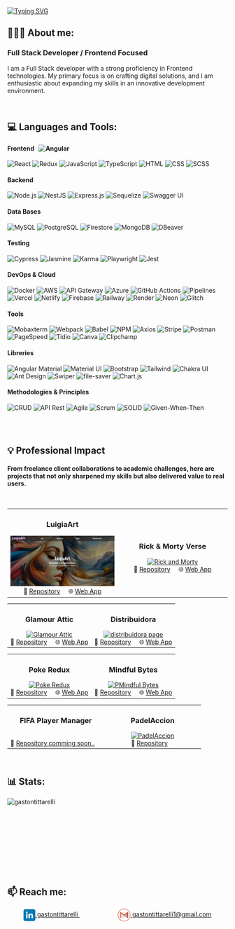   <a href="https://git.io/typing-svg" target="_blank" rel="noreferrer">
    <img src="https://readme-typing-svg.demolab.com?font=Fira+Code&weight=600&size=77&duration=1500&pause=300&color=38C2FFFF&background=000000&center=true&vCenter=true&multiline=true&random=false&width=1920&height=300&lines=Hi+there!;I'm+Gast%C3%B3n;Welcome+to+my+Github+profile;aa" alt="Typing SVG" />
  </a>
</h1>

<h2 align="left"> 🙋🏻‍♂️ About me:</h2>
<h3>Full Stack Developer / Frontend Focused</h3>
<p> I am a Full Stack developer with a strong proficiency in Frontend technologies. My primary focus is on crafting digital solutions, and I am enthusiastic about expanding my skills in an innovative development environment. </p>


  
<br>
<h2 align="left"> 💻 Languages and Tools:</h2>

<!---
<p align="left"> 
    <a href="https://www.w3.org/html/" target="_blank" rel="noreferrer">
      <img src="https://raw.githubusercontent.com/devicons/devicon/master/icons/html5/html5-original-wordmark.svg" alt="html5" title="html5" width="45" height="45"/></a>&nbsp;
    <a href="https://www.w3schools.com/css/" target="_blank" rel="noreferrer"> 
      <img src="https://raw.githubusercontent.com/devicons/devicon/master/icons/css3/css3-original-wordmark.svg" alt="css" title="css" width="45" height="45"/></a>&nbsp;
        <a href="https://sass-lang.com" target="_blank" rel="noreferrer">
          <img src="https://raw.githubusercontent.com/devicons/devicon/master/icons/sass/sass-original.svg" alt="sass" title="sass" width="45" height="45"/></a>&nbsp;&nbsp;
        <a href="https://developer.mozilla.org/en-US/docs/Web/JavaScript" target="_blank" rel="noreferrer">
          <img src="https://raw.githubusercontent.com/devicons/devicon/master/icons/javascript/javascript-original.svg" alt="javascript" title="javascript" width="40" height="40"/></a>&nbsp;&nbsp;&nbsp;
        <a href="https://www.typescriptlang.org/" target="_blank" rel="noreferrer">
          <img src="https://raw.githubusercontent.com/devicons/devicon/master/icons/typescript/typescript-original.svg" alt="typescript" title="typescript" width="40" height="40"/></a>&nbsp;&nbsp;
        <a href="https://reactjs.org/" target="_blank" rel="noreferrer">
          <img src="https://raw.githubusercontent.com/devicons/devicon/master/icons/react/react-original-wordmark.svg" alt="react" title="react" width="43" height="43"/></a>&nbsp;&nbsp;
        <a href="https://redux.js.org/" target="_blank" rel="noreferrer">
          <img src="https://raw.githubusercontent.com/GastonTittarelli/readmeResources/refs/heads/master/redux.png" alt="redux.js" title="redux.js" width="42" height="42"/></a>&nbsp;&nbsp;
        <a href="https://nodejs.org" target="_blank" rel="noreferrer">
          <img src="https://raw.githubusercontent.com/devicons/devicon/master/icons/nodejs/nodejs-original-wordmark.svg" alt="nodejs" title="nodejs" width="50" height="50"/></a>&nbsp;&nbsp;
        <a href="https://expressjs.com" target="_blank" rel="noreferrer">
          <img src="https://raw.githubusercontent.com/GastonTittarelli/readmeResources/refs/heads/master/express.png" alt="express" title="express" width="45" height="45"/></a>&nbsp;&nbsp;
        <a href="https://jestjs.io/" target="_blank" rel="noreferrer">
          <img src="https://raw.githubusercontent.com/GastonTittarelli/readmeResources/master/jest.png" alt="jest" title="jest" width="39" height="44"></a>&nbsp;&nbsp;&nbsp;
        <a href="https://playwright.dev/" target="_blank" rel="noreferrer">
          <img src="https://raw.githubusercontent.com/GastonTittarelli/readmeResources/master/playwright.png" alt="playwright" title="playwright" width="55" height="45"></a>&nbsp;&nbsp;&nbsp;
        <a href="https://www.mysql.com/" target="_blank" rel="noreferrer">
          <img src="https://raw.githubusercontent.com/GastonTittarelli/readmeResources/refs/heads/master/MySql.png" alt="MySQL" title="MySQL" width="55" height="55"></a>&nbsp;&nbsp;
        <a href="https://www.mongodb.com/" target="_blank" rel="noreferrer">
          <img src="https://raw.githubusercontent.com/devicons/devicon/master/icons/mongodb/mongodb-original-wordmark.svg" alt="mongodb" title="mongodb" width="48" height="48"/></a>&nbsp;&nbsp;
        <a href="https://firebase.google.com/" target="_blank" rel="noreferrer">
          <img src="https://www.vectorlogo.zone/logos/firebase/firebase-icon.svg" alt="firebase" title="firebase" width="43" height="43"/></a>&nbsp;&nbsp;
        <a href="https://glitch.com/" target="_blank" rel="noreferrer">
          <img src="https://raw.githubusercontent.com/GastonTittarelli/readmeResources/refs/heads/master/Glitch.png" alt="Glitch" title="Glitch" width="55" height="41"></a>&nbsp;&nbsp;
        <a href="https://handlebarsjs.com/" target="_blank" rel="noreferrer">
          <img src="https://raw.githubusercontent.com/GastonTittarelli/readmeResources/refs/heads/master/handlebars.png" alt="handlebars" title="handlebars" width="48" height="48"></a>&nbsp;&nbsp;&nbsp;
        <a href="https://tailwindcss.com/" target="_blank" rel="noreferrer">
          <img src="https://raw.githubusercontent.com/GastonTittarelli/readmeResources/refs/heads/master/tailwind.png" alt="tailwind" title="tailwind" width="60" height="38"/></a>&nbsp;&nbsp;
        <a href="https://mui.com/" target="_blank" rel="noreferrer">
          <img src="https://raw.githubusercontent.com/GastonTittarelli/readmeResources/master/materialui.png" alt="materialUI" title="materialUI" width="40" height="40"></a>&nbsp;&nbsp;&nbsp;
        <a href="https://getbootstrap.com" target="_blank" rel="noreferrer" title="bootstrap"> 
          <img src="https://raw.githubusercontent.com/GastonTittarelli/readmeResources/refs/heads/master/bootstrap.png" alt="bootstrap" title="bootstrap" width="44" height="44"/></a>&nbsp;&nbsp;
        <a href="https://v2.chakra-ui.com/" target="_blank" rel="noreferrer" title="chakra UI"> 
          <img src="https://raw.githubusercontent.com/GastonTittarelli/readmeResources/refs/heads/master/chakraUI.png" alt="chakra UI" title="chakra UI" width="44" height="44"/></a>&nbsp;&nbsp;
        <a href="https://ant.design/" target="_blank" rel="noreferrer" title="Ant Design"> 
          <img src="https://raw.githubusercontent.com/GastonTittarelli/readmeResources/refs/heads/master/antDesign.png" alt="Ant Design" title="Ant Design" width="44" height="44"/></a>&nbsp;&nbsp;
        <a href="https://swiperjs.com/" target="_blank" rel="noreferrer">
          <img src="https://raw.githubusercontent.com/GastonTittarelli/readmeResources/refs/heads/master/swiper.png" alt="swiper.js" title="swiper.js" width="41" height="41"></a>&nbsp;&nbsp;
        <a href="https://webpack.js.org/" target="_blank" rel="noreferrer">
          <img src="https://raw.githubusercontent.com/GastonTittarelli/readmeResources/refs/heads/master/webpack.png" alt="webpack" title="webpack" width="42" height="42"></a>&nbsp;&nbsp;
        <a href="https://bubble.io/" target="_blank" rel="noreferrer">
          <img src="https://raw.githubusercontent.com/GastonTittarelli/readmeResources/refs/heads/master/babell.png" alt="babel" title="babel" width="67" height="40"></a>&nbsp;&nbsp;
        <a href="https://vercel.com/" target="_blank" rel="noreferrer">
          <img src="https://raw.githubusercontent.com/GastonTittarelli/readmeResources/refs/heads/master/vercel1.png" alt="vercel" title="vercel" width="65" height="42"></a>&nbsp;&nbsp;
        <a href="https://vitejs.dev/" target="_blank" rel="noreferrer">
          <img src="https://raw.githubusercontent.com/GastonTittarelli/readmeResources/master/vite.png" alt="vite" title="vite" width="43" height="43"></a>&nbsp;&nbsp;
        <a href="https://www.netlify.com/" target="_blank" rel="noreferrer">
            <img src="https://raw.githubusercontent.com/GastonTittarelli/readmeResources/master/netlify.png" alt="netlify" title="netlify" width="80" height="40"></a>&nbsp;&nbsp;
        <a href="https://axios-http.com/es/docs/intro" target="_blank" rel="noreferrer">
            <img src="https://raw.githubusercontent.com/GastonTittarelli/readmeResources/refs/heads/master/axios1.png" alt="axios" title="axios" width="72" height="46"></a>&nbsp;&nbsp;
        <a href="https://railway.app/" target="_blank" rel="noreferrer">
          <img src="https://raw.githubusercontent.com/GastonTittarelli/readmeResources/refs/heads/master/railway-removebg-preview.png" alt="railway" title="railway" width="44" height="44"></a>&nbsp;&nbsp;
        <a href="https://github.com/" target="_blank" rel="noreferrer">
          <img src="https://raw.githubusercontent.com/GastonTittarelli/readmeResources/refs/heads/master/github.png" alt="github" title="github" width="43" height="43"></a>&nbsp;&nbsp;&nbsp;
        <a href="https://postman.com" target="_blank" rel="noreferrer">
          <img src="https://raw.githubusercontent.com/GastonTittarelli/readmeResources/refs/heads/master/postman.png" alt="postman" title="postman" width="43" height="43"/></a>&nbsp;&nbsp;&nbsp;
        <a href="https://stripe.com/es-us" target="_blank" rel="noreferrer">
          <img src="https://raw.githubusercontent.com/GastonTittarelli/readmeResources/master/stripe.png" alt="stripe" title="stripe" width="43" height="43"></a>&nbsp;&nbsp;&nbsp;
        <a href="https://www.tidio.com/" target="_blank" rel="noreferrer">
          <img src="https://raw.githubusercontent.com/GastonTittarelli/readmeResources/master/tidio.png" alt="tidio" title="tidio" width="43" height="43"></a>&nbsp;&nbsp;&nbsp;
        <a href="https://www.npmjs.com/" target="_blank" rel="noreferrer">
          <img src="https://raw.githubusercontent.com/GastonTittarelli/readmeResources/master/npm.png" alt="npm" title="npm" width="41" height="41"></a>&nbsp;&nbsp;&nbsp;
        <a href="https://pagespeed.web.dev/" target="_blank" rel="noreferrer">
          <img src="https://raw.githubusercontent.com/GastonTittarelli/readmeResources/ff02247a05f5b24f7959d10469216679e06ef680/pagespeed.svg" alt="pagespeed" title="pagespeed" width="43" height="43"></a>&nbsp;&nbsp;&nbsp;
        <a href="https://www.artsteps.com/" target="_blank" rel="noreferrer">
          <img src="https://raw.githubusercontent.com/GastonTittarelli/readmeResources/master/artsteps.png" alt="artsteps" title="artsteps" width="45" height="45"></a>&nbsp;&nbsp;&nbsp;
        <a href="https://www.canva.com/" target="_blank" rel="noreferrer">
          <img src="https://raw.githubusercontent.com/GastonTittarelli/readmeResources/master/canva.png" alt="canva" title="canva" width="40" height="40"></a>&nbsp;&nbsp;&nbsp;
        <a href="https://clipchamp.com/" target="_blank" rel="noreferrer">
          <img src="https://raw.githubusercontent.com/GastonTittarelli/readmeResources/master/clipchamp.png" alt="clipchamp" title="clipchamp" width="41" height="41"></a>
  </p> --->
  

#### Frontend &nbsp; ![Angular](https://img.shields.io/badge/Angular-DD0031?logo=angular&logoColor=white)
![React](https://img.shields.io/badge/React-61DAFB?logo=react&logoColor=black)
![Redux](https://img.shields.io/badge/Redux-764ABC?logo=redux&logoColor=white)
![JavaScript](https://img.shields.io/badge/JavaScript-F7DF1E?logo=javascript&logoColor=black)
![TypeScript](https://img.shields.io/badge/TypeScript-3178C6?logo=typescript&logoColor=white)
![HTML](https://img.shields.io/badge/HTML5-E34F26?logo=html5&logoColor=white)
![CSS](https://img.shields.io/badge/CSS3-1572B6?logo=css3&logoColor=white)
![SCSS](https://img.shields.io/badge/SCSS-CC6699?logo=sass&logoColor=white)


#### Backend
![Node.js](https://img.shields.io/badge/Node.js-339933?logo=node.js&logoColor=white)
![NestJS](https://img.shields.io/badge/NestJS-E0234E?logo=nestjs&logoColor=white)
![Express.js](https://img.shields.io/badge/Express.js-000000?logo=express&logoColor=white)
![Sequelize](https://img.shields.io/badge/Sequelize-3B4A6B?logo=sequelize&logoColor=white)
![Swagger UI](https://img.shields.io/badge/Swagger_UI-85EA2D?logo=swagger&logoColor=black)

#### Data Bases
![MySQL](https://img.shields.io/badge/MySQL-4479A1?logo=mysql&logoColor=white)
![PostgreSQL](https://img.shields.io/badge/PostgreSQL-336791?logo=postgresql&logoColor=white)
![Firestore](https://img.shields.io/badge/Firestore-FFCA28?logo=firebase&logoColor=black)
![MongoDB](https://img.shields.io/badge/MongoDB-47A248?logo=mongodb&logoColor=white)
![DBeaver](https://img.shields.io/badge/DBeaver-372923?logo=dbeaver&logoColor=white)

#### Testing
![Cypress](https://img.shields.io/badge/Cypress-17202C?logo=cypress&logoColor=white)
![Jasmine](https://img.shields.io/badge/Jasmine-8A4182?logo=jasmine&logoColor=white)
![Karma](https://img.shields.io/badge/Karma-3DDC84?logo=karma&logoColor=white)
![Playwright](https://img.shields.io/badge/Playwright-2EAD33?logo=playwright&logoColor=white)
![Jest](https://img.shields.io/badge/Jest-C21325?logo=jest&logoColor=white)

#### DevOps & Cloud
![Docker](https://img.shields.io/badge/Docker-2496ED?logo=docker&logoColor=white)
![AWS](https://img.shields.io/badge/AWS-232F3E?logo=amazon-aws&logoColor=white)
![API Gateway](https://img.shields.io/badge/API_Gateway-FF6F00?logo=amazonapigateway&logoColor=white)
![Azure](https://img.shields.io/badge/Azure-0078D4?logo=microsoft-azure&logoColor=white)
![GitHub Actions](https://img.shields.io/badge/GitHub_Actions-2088FF?logo=github-actions&logoColor=white)
![Pipelines](https://img.shields.io/badge/Pipelines-0078D7?logo=azure-devops&logoColor=white)
![Vercel](https://img.shields.io/badge/Vercel-000000?logo=vercel&logoColor=white)
![Netlify](https://img.shields.io/badge/Netlify-00C7B7?logo=netlify&logoColor=white)
![Firebase](https://img.shields.io/badge/Firebase-FFCA28?logo=firebase&logoColor=black)
![Railway](https://img.shields.io/badge/Railway-0B0D0E?logo=railway&logoColor=white)
![Render](https://img.shields.io/badge/Render-46E3B7?logo=render&logoColor=white)
![Neon](https://img.shields.io/badge/Neon-00BFA6?&logoColor=white)
![Glitch](https://img.shields.io/badge/Glitch-3333FF?logo=glitch&logoColor=white)

#### Tools
![Mobaxterm](https://img.shields.io/badge/Mobaxterm-575757?logo=gnometerminal&logoColor=white)
![Webpack](https://img.shields.io/badge/Webpack-8DD6F9?logo=webpack&logoColor=black)
![Babel](https://img.shields.io/badge/Babel-F9DC3E?logo=babel&logoColor=black)
![NPM](https://img.shields.io/badge/NPM-CB3837?logo=npm&logoColor=white)
![Axios](https://img.shields.io/badge/Axios-5A29E4?logo=axios&logoColor=white)
![Stripe](https://img.shields.io/badge/Stripe-626CD9?logo=stripe&logoColor=white)
![Postman](https://img.shields.io/badge/Postman-FF6C37?logo=postman&logoColor=white)
![PageSpeed](https://img.shields.io/badge/PageSpeed-4285F4?logo=pagespeedinsights&logoColor=white)
![Tidio](https://img.shields.io/badge/Tidio-2C7BE5?logo=tidio&logoColor=white)
![Canva](https://img.shields.io/badge/Canva-00C4CC?logo=canva&logoColor=white)
![Clipchamp](https://img.shields.io/badge/Clipchamp-8612F9?logo=microsoft&logoColor=white)


#### Libreries
![Angular Material](https://img.shields.io/badge/Angular%20Material-757575?logo=angular&logoColor=white)
![Material UI](https://img.shields.io/badge/MUI-007FFF?logo=mui&logoColor=white)
![Bootstrap](https://img.shields.io/badge/Bootstrap-7952B3?logo=bootstrap&logoColor=white)
![Tailwind](https://img.shields.io/badge/Tailwind_CSS-38B2AC?logo=tailwind-css&logoColor=white)
![Chakra UI](https://img.shields.io/badge/Chakra_UI-319795?logo=chakraui&logoColor=white)
![Ant Design](https://img.shields.io/badge/Ant_Design-0170FE?logo=antdesign&logoColor=white)
![Swiper](https://img.shields.io/badge/Swiper-6332F6?logo=swiper&logoColor=white)
![file-saver](https://img.shields.io/badge/file--saver-8E44AD?logo=none&logoColor=white)
![Chart.js](https://img.shields.io/badge/Chart.js-FF6384?logo=chartdotjs&logoColor=white)

#### Methodologies & Principles
![CRUD](https://img.shields.io/badge/CRUD-FF6F00?logoColor=white)
![API Rest](https://img.shields.io/badge/API%20Rest-5B9BD5?logoColor=white)
![Agile](https://img.shields.io/badge/Agile-009688?logo=agile&logoColor=white)
![Scrum](https://img.shields.io/badge/Scrum-6DB33F?&logoColor=white)
![SOLID](https://img.shields.io/badge/SOLID-4B0082?&logoColor=white)
![Given-When-Then](https://img.shields.io/badge/Given--When--Then-575757?logo=none&logoColor=white)

<br>
<br>

<h2 align="left"> 💡 Professional Impact</h2>
<h4> From freelance client collaborations to academic challenges, here are projects that not only sharpened my skills but also delivered value to real users.</h4>

<br>

<table align="center" width="100%">
  <tr width="95%">
    <td align="center" width="50%">
      <h3>LuigiaArt</h3>
      <a href="https://luigiaart.com.ar/" target="_blank" rel="noreferrer">
        <img src="https://raw.githubusercontent.com/GastonTittarelli/readmeResources/refs/heads/master/artPage.png" alt="art page" width="400"/>
      </a>
      <br>
      💼 <a href="https://github.com/GastonTittarelli/LuigiaArt" target="_blank" rel="noreferrer">Repository</a> &nbsp;&nbsp;&nbsp;
      🌐 <a href="https://luigiaart.com.ar/" target="_blank" rel="noreferrer">Web App</a>
    </td>
    <td align="center" width="50%">
      <h3>Rick & Morty Verse</h3>
      <a href="rick-and-morty-blond-three.vercel.app/" target="_blank" rel="noreferrer">
        <img src="https://github.com/user-attachments/assets/b1e4850c-11b3-4d5c-bf2e-d00f51a8e9dd" alt="Rick and Morty" width="400" />
      </a>
      <br>
      💼 <a href="https://github.com/GastonTittarelli/Rick-and-Morty" target="_blank" rel="noreferrer">Repository</a> &nbsp;&nbsp;&nbsp;
      🌐 <a href="rick-and-morty-blond-three.vercel.app/" target="_blank" rel="noreferrer">Web App</a>
    </td>
  </tr>
</table>

<table align="center" width="100%">
  <tr width="95%">
    <td align="center" width="50%">
      <h3>Glamour Attic</h3>
      <a href="https://github.com/GastonTittarelli/E-commerce" target="_blank" rel="noreferrer">
        <img src="https://github.com/user-attachments/assets/3b039a14-a2cf-46a0-b8a5-d64a30af34e9" alt="Glamour Attic" width="400"/>
      </a>
      <br>
      💼 <a href="https://github.com/GastonTittarelli/E-commerce" target="_blank" rel="noreferrer">Repository</a> &nbsp;&nbsp;&nbsp;
      🌐 <a href="https://glamourattic.vercel.app/" target="_blank" rel="noreferrer">Web App</a>
    </td>
    <td align="center" width="50%">
      <h3>Distribuidora</h3>
      <a href="https://www.distribuidoratittarelli.com.ar/" target="_blank" rel="noreferrer">
        <img src="https://github.com/user-attachments/assets/00d17354-5b58-47c3-9c76-54a2e64a91ef"  alt="distribuidora page" width="400"/>
      </a>
      <br>
      💼 <a href="https://github.com/GastonTittarelli/distribuidoraProyect" target="_blank" rel="noreferrer">Repository</a> &nbsp;&nbsp;&nbsp;
      🌐 <a href="https://www.distribuidoratittarelli.com.ar/" target="_blank" rel="noreferrer">Web App</a>
    </td>
  </tr>
  </table>

<table align="center" width="100%">
  <tr width="95%">
    <td align="center" width="50%">
      <h3>Poke Redux</h3>
      <a href="https://gastontittarelli.github.io/ReduxDex/" target="_blank" rel="noreferrer">
        <img src="https://github.com/user-attachments/assets/89b114ca-824d-4808-90dd-420bfccdf80b" alt="Poke Redux" width="400"/>
      </a>
      <br>
      💼 <a href="https://github.com/GastonTittarelli/ReduxDex" target="_blank" rel="noreferrer">Repository</a> &nbsp;&nbsp;&nbsp;
      🌐 <a href="https://gastontittarelli.github.io/ReduxDex/" target="_blank" rel="noreferrer">Web App</a>
    </td>
    <td align="center" width="50%">
      <h3>Mindful Bytes</h3>
      <a href="https://mindfulbytes.vercel.app/" target="_blank" rel="noreferrer">
        <img src="https://github.com/user-attachments/assets/1b0db317-ef8c-43c4-bf49-fcb43a2a81f6" alt="PMindful Bytes" width="400"/>
      </a>
      <br>
      💼 <a href="https://github.com/GastonTittarelli/Blog" target="_blank" rel="noreferrer">Repository</a> &nbsp;&nbsp;&nbsp;
      🌐 <a href="https://mindfulbytes.vercel.app/" target="_blank" rel="noreferrer">Web App</a>
    </td>
  </tr>
  </table>

<table align="center" width="100%">
  <tr width="95%">
    <td align="center" width="50%">
      <h3>FIFA Player Manager</h3>
      <!--- <a href="" target="_blank" rel="noreferrer"> --->
        <img src="https://github.com/user-attachments/assets/7163ee0c-9db8-40fb-888a-b4abf74c5fc1" alt="" width="400"/>
     <!--- </a> --->
      <br>
      💼 <a href="" target="_blank" rel="noreferrer">Repository comming soon..</a> &nbsp;&nbsp;&nbsp;
      <!--- 🌐 <a href="" target="_blank" rel="noreferrer">Web App</a> --->
    </td>
    <td align="center" width="50%">
      <h3>PadelAccion</h3>
      <a href="https://github.com/GastonTittarelli/PadelAccion" target="_blank" rel="noreferrer">
        <img src="https://github.com/user-attachments/assets/f18a3222-f558-4bfe-90b0-32549940ebce" alt="PadelAccion" width="400"/>
      </a>
      <br>
      💼 <a href="https://github.com/GastonTittarelli/PadelAccion" target="_blank" rel="noreferrer">Repository</a> &nbsp;&nbsp;&nbsp;
    </td>
  </tr>
</table> 


<br>

<h2 align="left"> 📊 Stats: </h2>
<p><img align="left" src="https://github-readme-stats.vercel.app/api/top-langs?username=gastontittarelli&show_icons=true&locale=en&layout=compact&theme=dark" alt="gastontittarelli" /></p>


<br>
<br>
<br>
<br>
<br>
<br>
<br>
<br>
<br>
<br>

<h2 align="left"> 📫 Reach me:</h2>
<p align="center" width="1000">
  <a href="https://linkedin.com/in/gastontittarelli" target="_blank" rel="noreferrer" width="400" align="center">
    <img valign="middle" src="https://github.com/GastonTittarelli/GastonTittarelli/blob/main/assets/linkedin.svg" alt="linkedin" height="27" />
    <span valign="middle">gastontittarelli</span>
  </a>&nbsp;&nbsp;&nbsp;&nbsp;&nbsp;&nbsp; &nbsp;&nbsp;&nbsp;&nbsp; &nbsp;&nbsp;&nbsp;&nbsp; &nbsp;&nbsp;&nbsp;&nbsp;
  <a href="mailto:gastontittarelli1@gmail.com" target="_blank" rel="noreferrer" width="400" align="center">
    <img valign="middle" src="https://github.com/GastonTittarelli/GastonTittarelli/blob/main/assets/gmail.png" alt="gmail" height="30" />
    <span valign="middle">gastontittarelli1@gmail.com </span>
  </a>
</p>
